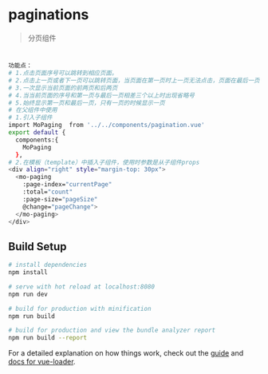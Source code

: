 # paginations

> 分页组件
#
##
``` bash
功能点：
# 1.点击页面序号可以跳转到相应页面。
# 2.点击上一页或者下一页可以跳转页面，当页面在第一页时上一页无法点击，页面在最后一页时下一页无法点击。
# 3.一次显示当前页面的前两页和后两页
# 4.当当前页面的序号和第一页与最后一页相差三个以上时出现省略号
# 5.始终显示第一页和最后一页，只有一页的时候显示一页
# 在父组件中使用
# 1.引入子组件
import MoPaging  from '../../components/pagination.vue' 
export default { 
  components:{ 
    MoPaging  
  },
# 2.在模板（template）中插入子组件，使用时参数是从子组件props 
<div align="right" style="margin-top: 30px"> 
  <mo-paging     
    :page-index="currentPage"   
    :total="count"     
    :page-size="pageSize"   
    @change="pageChange">   
  </mo-paging>  
</div>
```

## Build Setup

``` bash
# install dependencies
npm install

# serve with hot reload at localhost:8080
npm run dev

# build for production with minification
npm run build

# build for production and view the bundle analyzer report
npm run build --report
```

For a detailed explanation on how things work, check out the [guide](http://vuejs-templates.github.io/webpack/) and [docs for vue-loader](http://vuejs.github.io/vue-loader).
